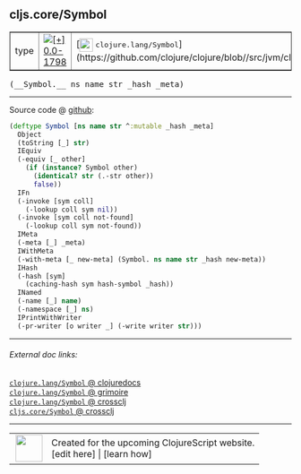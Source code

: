 ## cljs.core/Symbol



 <table border="1">
<tr>
<td>type</td>
<td><a href="https://github.com/cljsinfo/cljs-api-docs/tree/0.0-1798"><img valign="middle" alt="[+] 0.0-1798" title="Added in 0.0-1798" src="https://img.shields.io/badge/+-0.0--1798-lightgrey.svg"></a> </td>
<td>
[<img height="24px" valign="middle" src="http://i.imgur.com/1GjPKvB.png"> <samp>clojure.lang/Symbol</samp>](https://github.com/clojure/clojure/blob//src/jvm/clojure/lang/Symbol.java)
</td>
</tr>
</table>


 <samp>
(__Symbol.__ ns name str _hash _meta)<br>
</samp>

---







Source code @ [github](https://github.com/clojure/clojurescript/blob/r1933/src/cljs/cljs/core.cljs#L382-L406):

```clj
(deftype Symbol [ns name str ^:mutable _hash _meta]
  Object
  (toString [_] str)
  IEquiv
  (-equiv [_ other]
    (if (instance? Symbol other)
      (identical? str (.-str other))
      false))
  IFn
  (-invoke [sym coll]
    (-lookup coll sym nil))
  (-invoke [sym coll not-found]
    (-lookup coll sym not-found))
  IMeta
  (-meta [_] _meta)
  IWithMeta
  (-with-meta [_ new-meta] (Symbol. ns name str _hash new-meta))
  IHash
  (-hash [sym]
    (caching-hash sym hash-symbol _hash))
  INamed
  (-name [_] name)
  (-namespace [_] ns)
  IPrintWithWriter
  (-pr-writer [o writer _] (-write writer str)))
```

<!--
Repo - tag - source tree - lines:

 <pre>
clojurescript @ r1933
└── src
    └── cljs
        └── cljs
            └── <ins>[core.cljs:382-406](https://github.com/clojure/clojurescript/blob/r1933/src/cljs/cljs/core.cljs#L382-L406)</ins>
</pre>

-->

---



###### External doc links:

[`clojure.lang/Symbol` @ clojuredocs](http://clojuredocs.org/clojure.lang/Symbol)<br>
[`clojure.lang/Symbol` @ grimoire](http://conj.io/store/v1/org.clojure/clojure/1.7.0-beta3/clj/clojure.lang/Symbol/)<br>
[`clojure.lang/Symbol` @ crossclj](http://crossclj.info/fun/clojure.lang/Symbol.html)<br>
[`cljs.core/Symbol` @ crossclj](http://crossclj.info/fun/cljs.core.cljs/Symbol.html)<br>

---

 <table>
<tr><td>
<img valign="middle" align="right" width="48px" src="http://i.imgur.com/Hi20huC.png">
</td><td>
Created for the upcoming ClojureScript website.<br>
[edit here] | [learn how]
</td></tr></table>

[edit here]:https://github.com/cljsinfo/cljs-api-docs/blob/master/cljsdoc/cljs.core/Symbol.cljsdoc
[learn how]:https://github.com/cljsinfo/cljs-api-docs/wiki/cljsdoc-files

<!--

This information was too distracting to show to readers, but I'll leave it
commented here since it is helpful to:

- pretty-print the data used to generate this document
- and show how to retrieve that data



The API data for this symbol:

```clj
{:ns "cljs.core",
 :name "Symbol",
 :signature ["[ns name str _hash _meta]"],
 :history [["+" "0.0-1798"]],
 :type "type",
 :full-name-encode "cljs.core/Symbol",
 :source {:code "(deftype Symbol [ns name str ^:mutable _hash _meta]\n  Object\n  (toString [_] str)\n  IEquiv\n  (-equiv [_ other]\n    (if (instance? Symbol other)\n      (identical? str (.-str other))\n      false))\n  IFn\n  (-invoke [sym coll]\n    (-lookup coll sym nil))\n  (-invoke [sym coll not-found]\n    (-lookup coll sym not-found))\n  IMeta\n  (-meta [_] _meta)\n  IWithMeta\n  (-with-meta [_ new-meta] (Symbol. ns name str _hash new-meta))\n  IHash\n  (-hash [sym]\n    (caching-hash sym hash-symbol _hash))\n  INamed\n  (-name [_] name)\n  (-namespace [_] ns)\n  IPrintWithWriter\n  (-pr-writer [o writer _] (-write writer str)))",
          :title "Source code",
          :repo "clojurescript",
          :tag "r1933",
          :filename "src/cljs/cljs/core.cljs",
          :lines [382 406]},
 :full-name "cljs.core/Symbol",
 :clj-symbol "clojure.lang/Symbol"}

```

Retrieve the API data for this symbol:

```clj
;; from Clojure REPL
(require '[clojure.edn :as edn])
(-> (slurp "https://raw.githubusercontent.com/cljsinfo/cljs-api-docs/catalog/cljs-api.edn")
    (edn/read-string)
    (get-in [:symbols "cljs.core/Symbol"]))
```

-->
